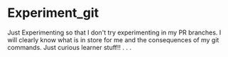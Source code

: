 # Experiment_git
Just Experimenting so that I don't try experimenting in my PR branches. I will clearly know what is in store for me and the consequences of my git commands. Just curious learner stuff!!
.
.
.
